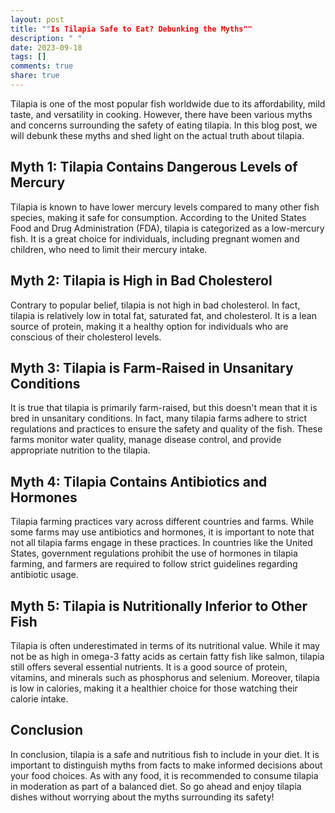 ```yaml
---
layout: post
title: ""Is Tilapia Safe to Eat? Debunking the Myths""
description: " "
date: 2023-09-18
tags: []
comments: true
share: true
---
```


Tilapia is one of the most popular fish worldwide due to its affordability, mild taste, and versatility in cooking. However, there have been various myths and concerns surrounding the safety of eating tilapia. In this blog post, we will debunk these myths and shed light on the actual truth about tilapia.

## Myth 1: Tilapia Contains Dangerous Levels of Mercury
Tilapia is known to have lower mercury levels compared to many other fish species, making it safe for consumption. According to the United States Food and Drug Administration (FDA), tilapia is categorized as a low-mercury fish. It is a great choice for individuals, including pregnant women and children, who need to limit their mercury intake.

## Myth 2: Tilapia is High in Bad Cholesterol
Contrary to popular belief, tilapia is not high in bad cholesterol. In fact, tilapia is relatively low in total fat, saturated fat, and cholesterol. It is a lean source of protein, making it a healthy option for individuals who are conscious of their cholesterol levels.

## Myth 3: Tilapia is Farm-Raised in Unsanitary Conditions
It is true that tilapia is primarily farm-raised, but this doesn't mean that it is bred in unsanitary conditions. In fact, many tilapia farms adhere to strict regulations and practices to ensure the safety and quality of the fish. These farms monitor water quality, manage disease control, and provide appropriate nutrition to the tilapia.

## Myth 4: Tilapia Contains Antibiotics and Hormones
Tilapia farming practices vary across different countries and farms. While some farms may use antibiotics and hormones, it is important to note that not all tilapia farms engage in these practices. In countries like the United States, government regulations prohibit the use of hormones in tilapia farming, and farmers are required to follow strict guidelines regarding antibiotic usage.

## Myth 5: Tilapia is Nutritionally Inferior to Other Fish
Tilapia is often underestimated in terms of its nutritional value. While it may not be as high in omega-3 fatty acids as certain fatty fish like salmon, tilapia still offers several essential nutrients. It is a good source of protein, vitamins, and minerals such as phosphorus and selenium. Moreover, tilapia is low in calories, making it a healthier choice for those watching their calorie intake.

## Conclusion
In conclusion, tilapia is a safe and nutritious fish to include in your diet. It is important to distinguish myths from facts to make informed decisions about your food choices. As with any food, it is recommended to consume tilapia in moderation as part of a balanced diet. So go ahead and enjoy tilapia dishes without worrying about the myths surrounding its safety!